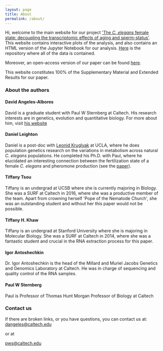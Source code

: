 ```yaml
---
layout: page
title: About
permalink: /about/
---
```


<!-- TODO: Add link to paper-->
<!-- TODO: Add link to repo -->
Hi, welcome to the main website for our project ['The *C. elegans* female state:
decoupling the transcriptomic effects of aging and sperm-status'](). This
website contains interactive plots of the analysis, and also contains an HTML
version of the Jupyter Notebook for our analysis.
[Here](https://github.com/WormLabCaltech/Angeles_And_Leighton_2016) is the
repository where all of the data is contained.

<!-- TODO: Add link to draft -->
Moreover, an open-access version of our paper can be found [here]().

This website constitutes 100% of the Supplementary Material and Extended Results
for our paper.

### About the authors

#### David Angeles-Albores
David is a graduate student with Paul W Sternberg at Caltech. His research
interests are in genetics, evolution and quantitative biology. For more about
him, visit [his website](https://dangeles.github.io)

#### Daniel Leighton
Daniel is a post-doc with [Leonid Kruglyak](https://labs.genetics.ucla.edu/kruglyak/home)
at UCLA, where he does population
genetics research on the variations in metabolism across natural *C. elegans*
populations. He completed his Ph.D. with Paul, where he elucidated an
interesting connection between the fertilization state of a female *C. elegans*
and pheromone production (see the
[paper](http://www.pnas.org/content/111/50/17905.long)).

#### Tiffany Tsou
Tiffany is an undergrad at UCSB where she is currently majoring in Biology. She
was a SURF at Caltech in 2016, where she was a productive member of the team.
Apart from crowning herself 'Pope of the Nematode Church', she was an
outstanding student and without her this paper would not be possible.

#### Tiffany H. Khaw
Tiffany is an undergrad at Stanford University where she is majoring in
Molecular Biology. She was a SURF at Caltech in 2014, where she was a fantastic
student and crucial in the RNA extraction process for this paper.

#### Igor Antoshechkin

Dr. Igor Antoshechkin is the head of the Millard and Muriel Jacobs Genetics and
Genomics Laboratory at Caltech. He was in charge of sequencing and quality
control of the RNA samples.

#### Paul W Sternberg
Paul is Professor of Thomas Hunt Morgan Professor of Biology at Caltech

### Contact us
If there are broken links, or you have questions, you can contact us at:
[dangeles@caltech.edu](mailto:dangeles@caltech.edu)

or at

[pws@caltech.edu](mailto:pws@caltech.edu)
